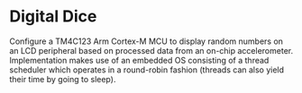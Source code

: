 # Digital Dice
Configure a TM4C123 Arm Cortex-M MCU to display random numbers on an LCD peripheral based on processed data from an on-chip accelerometer.
Implementation makes use of an embedded OS consisting of a thread scheduler which operates in a round-robin fashion (threads can also yield their time by going to sleep).
